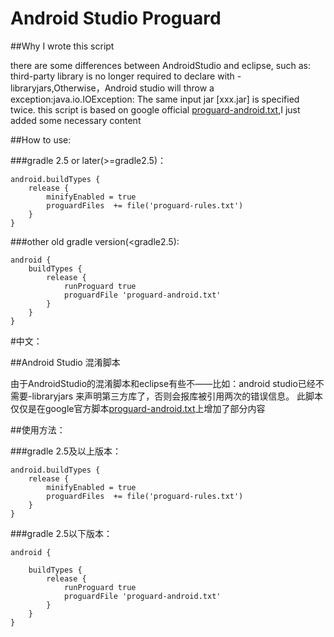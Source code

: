 # Android Studio Proguard

##Why I wrote this script  

there are some differences between AndroidStudio and eclipse, such as: third-party library is no longer required to declare with -libraryjars,Otherwise，Android studio will throw a exception:java.io.IOException: The same input jar [xxx.jar] is specified twice.
this script is based on google official [proguard-android.txt](https://android.googlesource.com/platform/tools/base/+/HEAD/files/proguard-android.txt),I just added some necessary content

##How to use:

###gradle 2.5 or later(>=gradle2.5)：

```
android.buildTypes {
    release {
        minifyEnabled = true
        proguardFiles  += file('proguard-rules.txt')
    }
}
```

###other old gradle version(<gradle2.5):
```
android {
    buildTypes {
        release {
            runProguard true
            proguardFile 'proguard-android.txt'
        }
    }
}
```

#中文：

##Android Studio 混淆脚本

由于AndroidStudio的混淆脚本和eclipse有些不——比如：android studio已经不需要-libraryjars 来声明第三方库了，否则会报库被引用两次的错误信息。
此脚本仅仅是在google官方脚本[proguard-android.txt](https://android.googlesource.com/platform/tools/base/+/HEAD/files/proguard-android.txt)上增加了部分内容

##使用方法：

###gradle 2.5及以上版本：
```
android.buildTypes {
    release {
        minifyEnabled = true
        proguardFiles  += file('proguard-rules.txt')
    }
}
```
###gradle 2.5以下版本：
```
android {

    buildTypes {
        release {
            runProguard true
            proguardFile 'proguard-android.txt'
        }
    }
}
```
